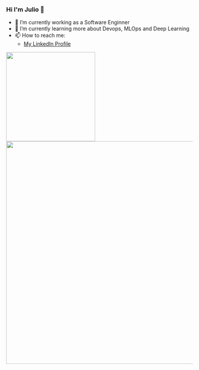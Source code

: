 ### Hi I'm Julio 👋

- 🔭 I’m currently working as a Software Enginner
- 🌱 I’m currently learning more about Devops, MLOps and Deep Learning
- 📫 How to reach me:
  - <a href="www.linkedin.com/in/juliocnsouza">My LinkedIn Profile</a>

 <div>
  <a href="https://github.com/juliocnsouzadev">
  <img height="240em" src="https://github-readme-stats.vercel.app/api?username=juliocnsouzadev&show_icons=true&theme=dracula&include_all_commits=true&count_private=true"/>
  </a>
</div>
<div>
  <img height="600em" src="https://github-readme-stats.vercel.app/api/top-langs/?username=juliocnsouzadev&langs_count=10&theme=dracula&hide=html,css,xslt&exclude_repo=_deprecated-data-engineering ,_deprecated-datascience,_deprecated_ic_stock_prices_indicator,_deprecated_datascience_from_scratch,_deprecated_datasciencecoursera,_dereprecated_datascience_puc&count_private=true"/>
</div>
<!--
**juliocnsouzadev/juliocnsouzadev** is a ✨ _special_ ✨ repository because its `README.md` (this file) appears on your GitHub profile.

Here are some ideas to get you started:

- 🔭 I’m currently working on ...
- 🌱 I’m currently learning ...
- 👯 I’m looking to collaborate on ...
- 🤔 I’m looking for help with ...
- 💬 Ask me about ...
- 📫 How to reach me: ...
- 😄 Pronouns: ...
- ⚡ Fun fact: ...
-->
